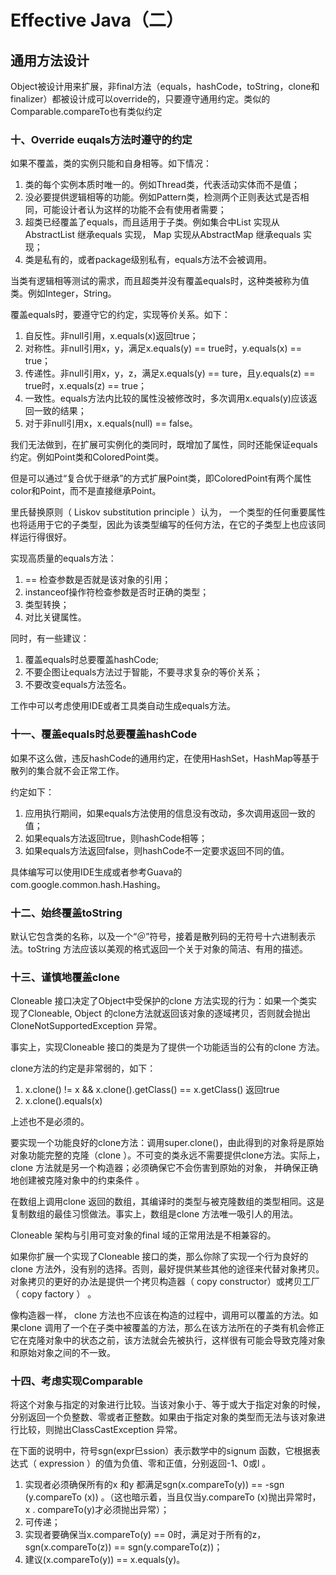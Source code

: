 # Effective Java（二）

## 通用方法设计

Object被设计用来扩展，非final方法（equals，hashCode，toString，clone和finalizer）都被设计成可以override的，只要遵守通用约定。类似的Comparable.compareTo也有类似约定

### 十、Override euqals方法时遵守的约定

如果不覆盖，类的实例只能和自身相等。如下情况：

1. 类的每个实例本质时唯一的。例如Thread类，代表活动实体而不是值；
2. 没必要提供逻辑相等的功能。例如Pattern类，检测两个正则表达式是否相同，可能设计者认为这样的功能不会有使用者需要；
3. 超类已经覆盖了equals，而且适用于子类。例如集合中List 实现从AbstractList 继承equals 实现， Map 实现从AbstractMap 继承equals 实现；
4. 类是私有的，或者package级别私有，equals方法不会被调用。

当类有逻辑相等测试的需求，而且超类并没有覆盖equals时，这种类被称为值类。例如Integer，String。

覆盖equals时，要遵守它的约定，实现等价关系。如下：

1. 自反性。非null引用，x.equals(x)返回true；
2. 对称性。非null引用x，y，满足x.equals(y) == true时，y.equals(x) == true；
3. 传递性。非null引用x，y，z，满足x.equals(y) == ture，且y.equals(z) == true时，x.equals(z) == true；
4. 一致性。equals方法内比较的属性没被修改时，多次调用x.equals(y)应该返回一致的结果；
5. 对于非null引用x，x.equals(null) == false。

我们无法做到，在扩展可实例化的类同时，既增加了属性，同时还能保证equals约定。例如Point类和ColoredPoint类。

但是可以通过“复合优于继承”的方式扩展Point类，即ColoredPoint有两个属性color和Point，而不是直接继承Point。

里氏替换原则（ Liskov substitution principle ）认为， 一个类型的任何重要属性也将适用于它的子类型，因此为该类型编写的任何方法，在它的子类型上也应该同样运行得很好。

实现高质量的equals方法：

1. == 检查参数是否就是该对象的引用；
2. instanceof操作符检查参数是否时正确的类型；
3. 类型转换；
4. 对比关键属性。

同时，有一些建议：

1. 覆盖equals时总要覆盖hashCode;
2. 不要企图让equals方法过于智能，不要寻求复杂的等价关系；
3. 不要改变equals方法签名。

工作中可以考虑使用IDE或者工具类自动生成equals方法。

### 十一、覆盖equals时总要覆盖hashCode

如果不这么做，违反hashCode的通用约定，在使用HashSet，HashMap等基于散列的集合就不会正常工作。

约定如下：

1. 应用执行期间，如果equals方法使用的信息没有改动，多次调用返回一致的值；
2. 如果equals方法返回true，则hashCode相等；
3. 如果equals方法返回false，则hashCode不一定要求返回不同的值。

具体编写可以使用IDE生成或者参考Guava的com.google.common.hash.Hashing。

### 十二、始终覆盖toString

默认它包含类的名称，以及一个“＠”符号，接着是散列码的无符号十六进制表示法。toString 方法应该以美观的格式返回一个关于对象的简洁、有用的描述。

### 十三、谨慎地覆盖clone

Cloneable 接口决定了Object中受保护的clone 方法实现的行为：如果一个类实现了Cloneable, Object 的clone方法就返回该对象的逐域拷贝，否则就会抛出CloneNotSupportedException 异常。

事实上，实现Cloneable 接口的类是为了提供一个功能适当的公有的clone 方法。

clone方法的约定是非常弱的，如下：

1. x.clone() != x && x.clone().getClass() == x.getClass() 返回true
2. x.clone().equals(x)

上述也不是必须的。

要实现一个功能良好的clone方法：调用super.clone()，由此得到的对象将是原始对象功能完整的克隆（clone ）。不可变的类永远不需要提供clone方法。实际上， clone 方法就是另一个构造器；必须确保它不会伤害到原始的对象， 并确保正确地创建被克隆对象中的约束条件 。

在数组上调用clone 返回的数组，其编译时的类型与被克隆数组的类型相同。这是复制数组的最佳习惯做法。事实上，数组是clone 方法唯一吸引人的用法。

Cloneable 架构与引用可变对象的final 域的正常用法是不相兼容的。

如果你扩展一个实现了Cloneable 接口的类，那么你除了实现一个行为良好的clone 方法外，没有别的选择。否则，最好提供某些其他的途径来代替对象拷贝。对象拷贝的更好的办法是提供一个拷贝构造器（ copy constructor）或拷贝工厂（ copy factory ） 。

像构造器一样， clone 方法也不应该在构造的过程中，调用可以覆盖的方法。如果clone 调用了一个在子类中被覆盖的方法，那么在该方法所在的子类有机会修正它在克隆对象中的状态之前，该方法就会先被执行，这样很有可能会导致克隆对象和原始对象之间的不一致。

### 十四、考虑实现Comparable

将这个对象与指定的对象进行比较。当该对象小于、等于或大于指定对象的时候，分别返回一个负整数、零或者正整数。如果由于指定对象的类型而无法与该对象进行比较，则抛出ClassCastException 异常。

在下面的说明中，符号sgn(expr巳ssion）表示数学中的signum 函数，它根据表达式（ expression ）的值为负值、零和正值，分别返回-1、0或l 。

1. 实现者必须确保所有的x 和y 都满足sgn(x.compareTo(y)) == -sgn (y.compareTo (x)) 。（这也暗示着，当且仅当y.compareTo (x)抛出异常时， x . compareTo(y)才必须抛出异常）；
2. 可传递；
3. 实现者要确保当x.compareTo(y) == 0时，满足对于所有的z，sgn(x.compareTo(z)) == sgn(y.compareTo(z))；
4. 建议(x.compareTo(y)) == x.equals(y)。